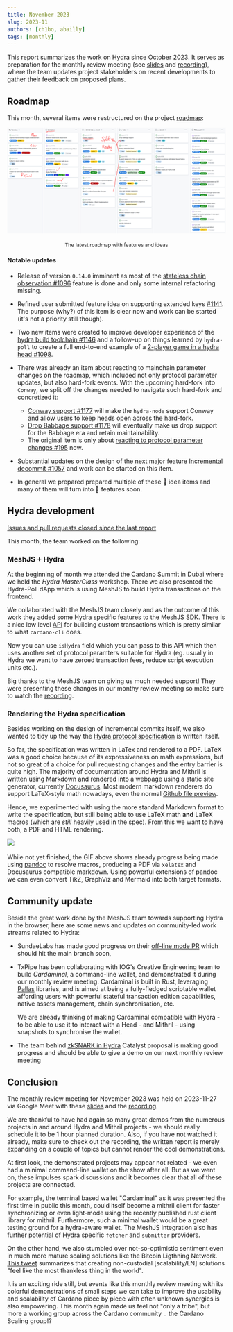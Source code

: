 ```yaml
---
title: November 2023
slug: 2023-11
authors: [ch1bo, abailly]
tags: [monthly]
---
```


This report summarizes the work on Hydra since October 2023. It serves as
preparation for the monthly review meeting (see [slides][slides] and
[recording][recording]), where the team updates project stakeholders on recent
developments to gather their feedback on proposed plans.

## Roadmap

This month, several items were restructured on the project
[roadmap](https://github.com/orgs/input-output-hk/projects/21/views/7):

![The roadmap with features and ideas](./img/2023-11-roadmap.jpg) <small><center>The latest roadmap with features and ideas</center></small>

#### Notable updates

- Release of version `0.14.0` imminent as most of the [stateless chain
  observation #1096](https://github.com/input-output-hk/hydra/issues/1096)
  feature is done and only some internal refactoring missing.

- Refined user submitted feature idea on supporting extended keys
  [#1141](https://github.com/input-output-hk/hydra/issues/1141). The purpose
  (why?) of this item is clear now and work can be started (it's not a priority
  still though).

- Two new items were created to improve developer experience of the [hydra build
  toolchain #1146](https://github.com/input-output-hk/hydra/issues/1146) and a
  follow-up on things learned by `hydra-poll` to create a full end-to-end
  example of a [2-player game in a hydra head
  #1098](https://github.com/input-output-hk/hydra/issues/1098).

- There was already an item about reacting to mainchain parameter changes on the
  roadmap, which included not only protocol parameter updates, but also
  hard-fork events. With the upcoming hard-fork into `Conway`, we split off the
  changes needed to navigate such hard-fork and concretized it:

  + [Conway support #1177](https://github.com/input-output-hk/hydra/issues/1177) will make the `hydra-node` support Conway and allow users to keep heads open across the hard-fork.
  + [Drop Babbage support #1178](https://github.com/input-output-hk/hydra/issues/1178) will eventually make us drop support for the Babbage era and retain maintainability.
  + The original item is only about [reacting to protocol parameter changes #195](https://github.com/input-output-hk/hydra/issues/195) now.

- Substantial updates on the design of the next major feature [Incremental decommit #1057](https://github.com/input-output-hk/hydra/issues/1057) and work can be started on this item.

- In general we prepared prepared multiple of these 💭 idea items and many of them will turn into 💬 features soon.

## Hydra development

[Issues and pull requests closed since the last
report](https://github.com/input-output-hk/hydra/issues?q=is%3Aclosed+sort%3Aupdated-desc+closed%3A2023-10-31..2023-11-30)

This month, the team worked on the following:

### MeshJS + Hydra

At the beginning of month we attended the Cardano Summit in Dubai where we held
the _Hydra MasterClass_ workshop. There we also presented the Hydra-Poll dApp
which is using MeshJS to build Hydra transactions on the frontend.

We collaborated with the MeshJS team closely and as the outcome of this work
they added some Hydra specific features to the MeshJS SDK. There is a nice low
level [API](https://meshjs.dev/apis/transaction/builderExample) for building
custom transactions which is pretty similar to what `cardano-cli` does.

Now you can use `isHydra` field which you can pass to this API which then uses
another set of protocol paramters suitable for Hydra (eg. usually in Hydra we
want to have zeroed transaction fees, reduce script execution units etc.).

Big thanks to the MeshJS team on giving us much needed support! They were
presenting these changes in our monthy review meeting so make sure to watch the
[recording](https://drive.google.com/file/d/1-iv8IveUzA2KrJV_Kqrgx4ts05Ow0zjM).

### Rendering the Hydra specification

Besides working on the design of incremental commits itself, we also wanted to
tidy up the way the [Hydra protocol
specification](https://hydra.family/head-protocol/core-concepts/specification)
is written itself.

So far, the specification was written in LaTex and rendered to a PDF. LaTeX was
a good choice because of its expressiveness on math expressions, but not so
great of a choice for pull requesting changes and the entry barrier is quite
high. The majority of documentation around Hydra and Mithril is written using
Markdown and rendered into a webpage using a static site generator, currently
[Docusaurus](https://docusaurus.io/). Most modern markdown renderers do support
LaTeX-style math nowadays, even the normal [Github file
preview](https://docs.github.com/en/get-started/writing-on-github/working-with-advanced-formatting/writing-mathematical-expressions).

Hence, we experimented with using the more standard Markdown format to write the
specification, but still being able to use LaTeX math **and** LaTeX macros
(which are _still_ heavily used in the spec). From this we want to have both, a
PDF and HTML rendering.

![](https://ipfs.io/ipfs/QmPUTYaSViLEyZcGmsTPL4jHdGSevH3yc3RD7TRhU3ivwH?filename=Peek%202023-11-28%2018-42.gif)

While not yet finished, the GIF above shows already progress being made using
[pandoc](https://pandoc.org/) to resolve macros, producing a PDF via `xelatex`
and Docusaurus compatible markdown. Using powerful extensions of pandoc we can
even convert TikZ, GraphViz and Mermaid into both target formats.

## Community update

Beside the great work done by the MeshJS team towards supporting Hydra in the browser, here are some news and updates on community-led work streams related to Hydra:

* SundaeLabs has made good progress on their [off-line mode
  PR](https://github.com/input-output-hk/hydra/pull/1118) which should
  hit the main branch soon,
* TxPipe has been collaborating with IOG's Creative Engineering team
  to build _Cardaminal_, a command-line wallet, and demonstrated it
  during our monthly review meeting. Cardaminal is built in Rust,
  leveraging [Pallas](https://github.com/txpipe/pallas) libraries, and
  is aimed at being a fully-fledged scriptable wallet affording users
  with powerful stateful transaction edition capabilities, native
  assets management, chain synchronisation, etc.

  We are already
  thinking of making Cardaminal compatible with Hydra - to be able to
  use it to interact with a Head - and Mithril - using snapshots to
  synchronise the wallet.

* The team behind [zkSNARK in
  Hydra](https://projectcatalyst.io/funds/10/f10-development-and-infrastructure/a-zero-knowledge-proof-framework-for-cardano-based-on-hydra-and-zk-snarks)
  Catalyst proposal is making good progress and should be able to give
  a demo on our next monthly review meeting

## Conclusion

The monthly review meeting for November 2023 was held on 2023-11-27 via Google
Meet with these [slides][slides] and the [recording][recording].

We are thankful to have had again so many great demos from the numerous projects
in and around Hydra and Mithril projects - we should really schedule it to be 1
hour planned duration. Also, if you have not watched it already, make sure to
check out the recording, the written report is merely expanding on a couple of
topics but cannot render the cool demonstrations.

At first look, the demonstrated projects may appear not related - we even had a
minimal command-line wallet on the show after all. But as we went on, these
impulses spark discussions and it becomes clear that all of these projects are
connected.

For example, the terminal based wallet "Cardaminal" as it was presented the
first time in public this month, could itself become a mithril client for faster
synchronizing or even light-mode using the recently published rust client
library for mithril. Furthermore, such a minimal wallet would be a great testing
ground for a hydra-aware wallet. The MeshJS integration also has further
potential of Hydra specific `fetcher` and `submitter` providers.

On the other hand, we also stumbled over not-so-optimistic sentiment even in
much more mature scaling solutions like the Bitcoin Ligthning Network. [This
tweet](https://twitter.com/udiWertheimer/status/1719122153155473492) summarizes
that creating non-custodial [scalability/LN] solutions "feel like the most
thankless thing in the world".

It is an exciting ride still, but events like this monthly review meeting with
its colorful demonstrations of small steps we can take to improve the usability
and scalability of Cardano piece by piece with often unknown synergies is also
empowering. This month again made us feel not "only a tribe", but more a working
group across the Cardano community .. the Cardano Scaling group!?

[slides]: https://docs.google.com/presentation/d/1JA_frlOXVrrBeaBGUnIq3U9cclrfU1A2cZR9B2AeVJg
[recording]: https://drive.google.com/file/d/1-iv8IveUzA2KrJV_Kqrgx4ts05Ow0zjM
